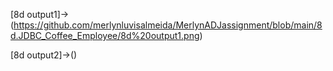 [8d output1]->(https://github.com/merlynluvisalmeida/MerlynADJassignment/blob/main/8d.JDBC_Coffee_Employee/8d%20output1.png)

[8d output2]->()
